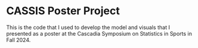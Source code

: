 # CASSIS Poster Project

This is the code that I used to develop the model and visuals that I presented as a poster at the Cascadia Symposium on Statistics in Sports in Fall 2024.
